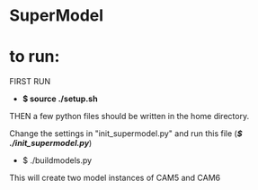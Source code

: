 # SuperModel


# to run: 


FIRST RUN

- **$ source ./setup.sh**

THEN a few python files should be written in the home directory. 

Change the settings in "init_supermodel.py" and run this file (***$ ./init_supermodel.py***)


- $ ./buildmodels.py

This will create two model instances of CAM5 and CAM6 
